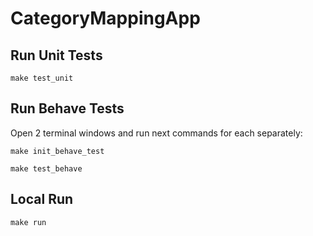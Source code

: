 # CategoryMappingApp

## Run Unit Tests

```
make test_unit
```

## Run Behave Tests
Open 2 terminal windows and run next commands for each separately:
```
make init_behave_test
```

```
make test_behave
```

## Local Run
```
make run
```
